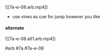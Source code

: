 ![[7a-e-08.arb.mp4]]
- use vines as cue for jump however you like

#### alternate
![[7a-e-08.alt1.arb.mp4]]

#arb #7a #7a-e-08

